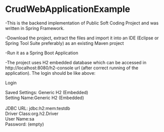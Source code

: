 # CrudWebApplicationExample

-This is the backend implementation of Public Soft Coding Project and was written in Spring Framework.

-Download the project, extract the files and import it into an IDE (Eclipse or Spring Tool Suite preferably) as an existing Maven project 

-Run it as a Spring Boot Application

-The project uses H2 embedded database which can be accessed in http://localhost:8080/h2-console url (after correct running of the application). The login should be like above:

Login

Saved Settings: Generic H2 (Embedded) <br>
Setting Name:Generic H2 (Embedded)<br>
<br>
JDBC URL: jdbc:h2:mem:testdb <br>
Driver Class:org.h2.Driver <br>
User Name:sa <br>
Password: (empty)<br>



